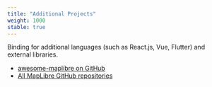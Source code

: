 ```yaml
---
title: "Additional Projects"
weight: 1000
stable: true
---
```


Binding for additional languages (such as React.js, Vue, Flutter) and external
libraries.

- [awesome-maplibre on GitHub](https://github.com/maplibre/awesome-maplibre)
- [All MapLibre GitHub repositories](https://github.com/maplibre)
